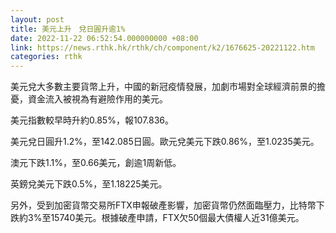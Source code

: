 ```yaml
---
layout: post
title: 美元上升　兌日圓升逾1%
date: 2022-11-22 06:52:54.000000000 +08:00
link: https://news.rthk.hk/rthk/ch/component/k2/1676625-20221122.htm
categories: rthk
---
```


美元兌大多數主要貨幣上升，中國的新冠疫情發展，加劇市場對全球經濟前景的擔憂，資金流入被視為有避險作用的美元。

美元指數較早時升約0.85%，報107.836。

美元兌日圓升1.2%，至142.085日圓。歐元兌美元下跌0.86%，至1.0235美元。

澳元下跌1.1%，至0.66美元，創逾1周新低。

英鎊兌美元下跌0.5%，至1.18225美元。

另外，受到加密貨幣交易所FTX申報破產影響，加密貨幣仍然面臨壓力，比特幣下跌約3%至15740美元。根據破產申請，FTX欠50個最大債權人近31億美元。
